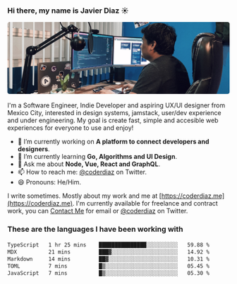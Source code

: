 ### Hi there, my name is Javier Diaz ☀️
![My Setup](./cover.png)

I'm a Software Engineer, Indie Developer and aspiring UX/UI designer from Mexico City, interested in design systems, jamstack, user/dev experience and under engineering. My goal is create fast, simple and accesible web experiences for everyone to use and enjoy!

<!--
**coderdiaz/coderdiaz** is a ✨ _special_ ✨ repository because its `README.md` (this file) appears on your GitHub profile.

Here are some ideas to get you started:

- 🔭 I’m currently working on ...
- 🌱 I’m currently learning ...
- 👯 I’m looking to collaborate on ...
- 🤔 I’m looking for help with ...
- 💬 Ask me about ...
- 📫 How to reach me: ...
- 😄 Pronouns: ...
- ⚡ Fun fact: ...
-->

- 🔭  I’m currently working on **A platform to connect developers and designers**.
- 🌱  I’m currently learning **Go, Algorithms and UI Design**.
- 💬  Ask me about **Node, Vue, React and GraphQL**.
- 📫  How to reach me: [@coderdiaz](https://twitter.com/coderdiaz) on Twitter.
- 😄  Pronouns: He/Him.

I write sometimes. Mostly about my work and me at [https://coderdiaz.me](https://coderdiaz.me). I'm currently available for freelance and contract work, you can [Contact Me](mailto:hey@coderdiaz.me) for email or [@coderdiaz](https://twitter.com/coderdiaz) on Twitter.

### These are the languages I have been working with
<!--START_SECTION:waka-->
```text
TypeScript   1 hr 25 mins    ███████████████░░░░░░░░░░   59.88 % 
MDX          21 mins         ███▓░░░░░░░░░░░░░░░░░░░░░   14.92 % 
Markdown     14 mins         ██▓░░░░░░░░░░░░░░░░░░░░░░   10.31 % 
TOML         7 mins          █▒░░░░░░░░░░░░░░░░░░░░░░░   05.45 % 
JavaScript   7 mins          █▒░░░░░░░░░░░░░░░░░░░░░░░   05.30 % 
```
<!--END_SECTION:waka-->
